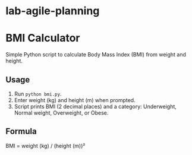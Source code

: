 # lab-agile-planning
# BMI Calculator

Simple Python script to calculate Body Mass Index (BMI) from weight and height.

## Usage
1. Run `python bmi.py`.
2. Enter weight (kg) and height (m) when prompted.
3. Script prints BMI (2 decimal places) and a category: Underweight, Normal weight, Overweight, or Obese.

## Formula
BMI = weight (kg) / (height (m))²
